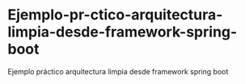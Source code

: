 # Ejemplo-pr-ctico-arquitectura-limpia-desde-framework-spring-boot
Ejemplo práctico arquitectura limpia desde framework spring boot
